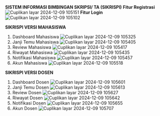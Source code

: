 **SISTEM INFORMASI BIMBINGAN SKRIPSI/ TA (SIKRISPI)**
**Fitur Registrasi**
![Cuplikan layar 2024-12-09 105151](https://github.com/user-attachments/assets/f44c97d5-3b5f-4048-af81-b98f60f692e6)
**Fitur Login**
![Cuplikan layar 2024-12-09 105102](https://github.com/user-attachments/assets/1e5d2c15-ffd9-46be-9273-ec2183a81cfa)

**SIKRISPI VERSI MAHASISWA**
1. Dashboard Mahasiswa
![Cuplikan layar 2024-12-09 105325](https://github.com/user-attachments/assets/1dfea102-d6ba-403e-a012-907208984e8a)
2. Janji Temu Mahasiswa
![Cuplikan layar 2024-12-09 105405](https://github.com/user-attachments/assets/229995db-9708-41dc-94d5-041a1d6724b1)
3. Review Mahasiswa
![Cuplikan layar 2024-12-09 105417](https://github.com/user-attachments/assets/998703a6-a687-4c74-bbf5-c8ff96b08632)
4. Riwayat Mahasiswa
![Cuplikan layar 2024-12-09 105435](https://github.com/user-attachments/assets/4f79e23e-47ab-44eb-89d3-0823b25e440f)
5. Notifikasi Mahasiswa
![Cuplikan layar 2024-12-09 105457](https://github.com/user-attachments/assets/40926bd8-9a77-4781-b76a-a4d7c7a9229e)
6. Akun Mahasiswa
![Cuplikan layar 2024-12-09 105518](https://github.com/user-attachments/assets/e9a89988-747f-4b43-aee3-c49a28bf7497)


**SIKRISPI VERSI DOSEN**
1. Dashboard Dosen
![Cuplikan layar 2024-12-09 105601](https://github.com/user-attachments/assets/faded23d-0e29-4b16-a992-74b1d9e37637)
2. Janji Temu Dosen
![Cuplikan layar 2024-12-09 105613](https://github.com/user-attachments/assets/15524c68-4392-4340-9464-dd5d57950910)
3. Review Dosen
![Cuplikan layar 2024-12-09 105627](https://github.com/user-attachments/assets/cce14f03-1355-4648-988c-403198544a41)
4. Riwayat Dosen
![Cuplikan layar 2024-12-09 105642](https://github.com/user-attachments/assets/02f9dc31-2cdc-46dd-b58d-e68731d95144)
5. Notifikasi Dosen
![Cuplikan layar 2024-12-09 105655](https://github.com/user-attachments/assets/c7d90933-2c54-4252-9855-72a305ec669c)
6. Akun Dosen
![Cuplikan layar 2024-12-09 105707](https://github.com/user-attachments/assets/bf941dd5-40d7-4f0b-90c5-6631b17b7285)
